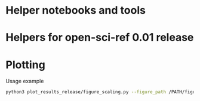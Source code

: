 Helper notebooks and tools
===

# Helpers for open-sci-ref 0.01 release

# Plotting

Usage example

```bash
python3 plot_results_release/figure_scaling.py --figure_path /PATH/figures --table_path /PATH/tables --table_ext latex csv --figure_ext pdf png
```